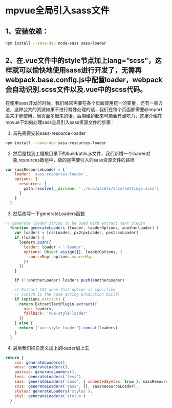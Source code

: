 # mpvue全局引入sass文件

## 1、安装依赖：

``` bash
npm install --save-dev node-sass sass-loader
```

## 2、在.vue文件中的style节点加上lang=”scss”，这样就可以愉快地使用sass进行开发了，无需再webpack.base.config.js中配置loader，webpack会自动识别.scss文件以及.vue中的scss代码。

在使用sass开发的时候，我们经常需要在各个页面使用统一的变量，还有一些方法，这种公共的资源如果不进行特殊处理的话，我们在每个页面都需要@import进来才能使用，当页面多起来的话，后期维护起来可能会有点吃力，这里介绍在mpvue下如何处理sass全局引入sass资源文件的步骤：

1. 首先需要安装sass-resource-loader

``` bash
npm install --save-dev sass-resources-loader
```

2. 然后是找到工程根目录下的build/utils.js文件，我们新增一个loader对象,resources数组中，放的是需要引入的sass资源文件的路径

``` javascript
var sassResourceLoader = {
    loader: 'sass-resources-loader',
    options: {
      resources: [
        path.resolve(__dirname, '../src/assets/scss/settings.scss'),
      ]
    }
  }
```
3. 然后改写一下generateLoaders函数

```javascript
// generate loader string to be used with extract text plugin
  function generateLoaders (loader, loaderOptions, anotherLoader) {
    var loaders = [cssLoader, px2rpxLoader, postcssLoader]
    if (loader) {
      loaders.push({
        loader: loader + '-loader',
        options: Object.assign({}, loaderOptions, {
          sourceMap: options.sourceMap
        })
      })
    }

    if (!!anotherLoader) loaders.push(anotherLoader)

    // Extract CSS when that option is specified
    // (which is the case during production build)
    if (options.extract) {
      return ExtractTextPlugin.extract({
        use: loaders,
        fallback: 'vue-style-loader'
      })
    } else {
      return ['vue-style-loader'].concat(loaders)
    }
  }
```

4. 最后我们把自定义加上的loader加上去

```javascript
return {
    css: generateLoaders(),
    wxss: generateLoaders(),
    postcss: generateLoaders(),
    less: generateLoaders('less'),
    sass: generateLoaders('sass', { indentedSyntax: true }, sassResourceLoader),
    scss: generateLoaders('sass', {}, sassResourceLoader),
    stylus: generateLoaders('stylus'),
    styl: generateLoaders('stylus')
  }
```
